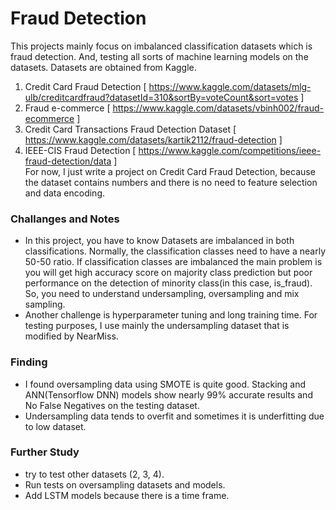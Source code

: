 # Fraud Detection 
This projects mainly focus on imbalanced classification datasets which is fraud detection. And, testing all sorts of machine learning models on the datasets.
Datasets are obtained from Kaggle.
1. Credit Card Fraud Detection [ https://www.kaggle.com/datasets/mlg-ulb/creditcardfraud?datasetId=310&sortBy=voteCount&sort=votes ]
2. Fraud e-commerce [ https://www.kaggle.com/datasets/vbinh002/fraud-ecommerce ]
3. Credit Card Transactions Fraud Detection Dataset [ https://www.kaggle.com/datasets/kartik2112/fraud-detection ]
4. IEEE-CIS Fraud Detection [ https://www.kaggle.com/competitions/ieee-fraud-detection/data ]  
For now, I just write a project on Credit Card Fraud Detection, because the dataset contains numbers and there is no need to feature selection and data encoding. 

### Challanges and Notes
* In this project, you have to know Datasets are imbalanced in both classifications. Normally, the classification classes need to have a nearly 50-50 ratio. If classification classes are imbalanced the main problem is you will get high accuracy score on majority class prediction but poor performance on the detection of minority class(in this case, is_fraud). So, you need to understand undersampling, oversampling and mix sampling.
* Another challenge is hyperparameter tuning and long training time. For testing purposes, I use mainly the undersampling dataset that is modified by NearMiss. 

### Finding 
* I found oversampling data using SMOTE is quite good. Stacking and ANN(Tensorflow DNN) models show nearly 99% accurate results and No False Negatives on the testing dataset. 
* Undersampling data tends to overfit and sometimes it is underfitting due to low dataset.

### Further Study 
* try to test other datasets (2, 3, 4).
* Run tests on oversampling datasets and models.
* Add LSTM models because there is a time frame. 

